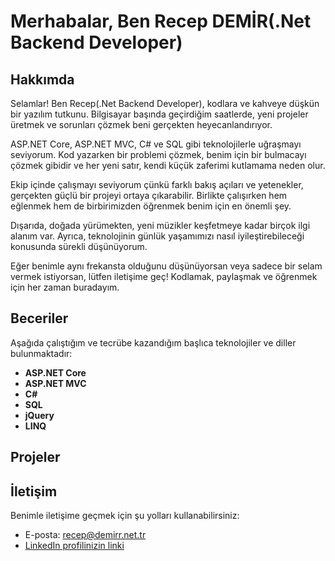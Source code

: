 # Merhabalar, Ben Recep DEMİR(.Net Backend Developer)

## Hakkımda

Selamlar! Ben Recep(.Net Backend Developer), kodlara ve kahveye düşkün bir yazılım tutkunu. Bilgisayar başında geçirdiğim saatlerde, yeni projeler üretmek ve sorunları çözmek beni gerçekten heyecanlandırıyor.

ASP.NET Core, ASP.NET MVC, C# ve SQL gibi teknolojilerle uğraşmayı seviyorum. Kod yazarken bir problemi çözmek, benim için bir bulmacayı çözmek gibidir ve her yeni satır, kendi küçük zaferimi kutlamama neden olur.

Ekip içinde çalışmayı seviyorum çünkü farklı bakış açıları ve yetenekler, gerçekten güçlü bir projeyi ortaya çıkarabilir. Birlikte çalışırken hem eğlenmek hem de birbirimizden öğrenmek benim için en önemli şey.

Dışarıda, doğada yürümekten, yeni müzikler keşfetmeye kadar birçok ilgi alanım var. Ayrıca, teknolojinin günlük yaşamımızı nasıl iyileştirebileceği konusunda sürekli düşünüyorum.

Eğer benimle aynı frekansta olduğunu düşünüyorsan veya sadece bir selam vermek istiyorsan, lütfen iletişime geç! Kodlamak, paylaşmak ve öğrenmek için her zaman buradayım.


## Beceriler

Aşağıda çalıştığım ve tecrübe kazandığım başlıca teknolojiler ve diller bulunmaktadır:

- **ASP.NET Core**
- **ASP.NET MVC**
- **C#**
- **SQL**
- **jQuery**
- **LINQ**

## Projeler


## İletişim

Benimle iletişime geçmek için şu yolları kullanabilirsiniz:

- E-posta: recep@demirr.net.tr
-  [LinkedIn profilinizin linki](https://www.linkedin.com/in/recep-demir-866062292/)

